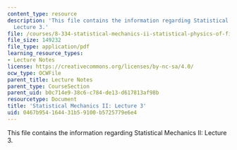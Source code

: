 ```yaml
---
content_type: resource
description: 'This file contains the information regarding Statistical Mechanics II:
  Lecture 3.'
file: /courses/8-334-statistical-mechanics-ii-statistical-physics-of-fields-spring-2014/0467b954164431b59100b5725779e6e4_MIT8_334S14_Lec3.pdf
file_size: 149232
file_type: application/pdf
learning_resource_types:
- Lecture Notes
license: https://creativecommons.org/licenses/by-nc-sa/4.0/
ocw_type: OCWFile
parent_title: Lecture Notes
parent_type: CourseSection
parent_uid: b0c714e9-38c6-c784-de13-d617813af98b
resourcetype: Document
title: 'Statistical Mechanics II: Lecture 3'
uid: 0467b954-1644-31b5-9100-b5725779e6e4
---
```

This file contains the information regarding Statistical Mechanics II: Lecture 3.